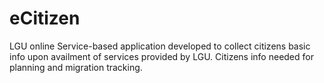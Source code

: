 # eCitizen

LGU online Service-based application developed to collect citizens basic info upon availment of services provided by LGU.  Citizens info needed for planning and migration tracking.  

